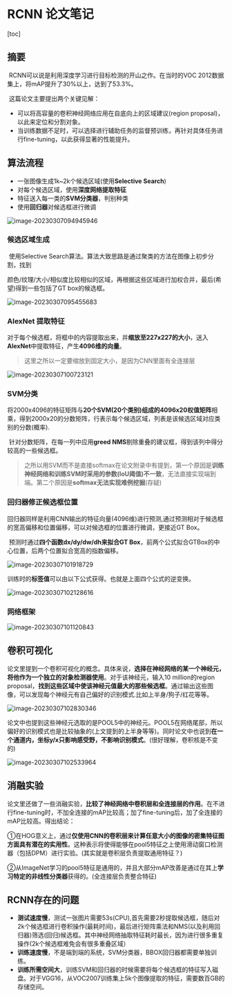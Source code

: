 # RCNN 论文笔记

[toc]

## 摘要

​	RCNN可以说是利用深度学习进行目标检测的开山之作。在当时的VOC 2012数据集上，将mAP提升了30%以上，达到了53.3%。

​	这篇论文主要提出两个关键见解：

- 可以将高容量的卷积神经网络应用在自底向上的区域建议(region proposal)，以此来定位和分割对象。
- 当训练数据不足时，可以选择进行辅助任务的监督预训练，再针对具体任务进行fine-tuning，以此获得显著的性能提升。

## 算法流程

- 一张图像生成1k~2k个候选区域(使用**Selective Search**)
- 对每个候选区域，使用**深度网络提取特征**
- 特征送入每一类的**SVM分类器**，判别种类
- 使用**回归器**对候选框进行微调

![image-20230307094945946](C:\Users\Axuanz\AppData\Roaming\Typora\typora-user-images\image-20230307094945946.png)

### 候选区域生成

​	使用Selective Search算法。算法大致思路是通过聚类的方法在图像上初步分割，找到

颜色/纹理/大小/相似度比较相似的区域，再根据这些区域进行加权合并，最后(希望)得到一些包括了GT box的候选框。

![image-20230307095455683](C:\Users\Axuanz\AppData\Roaming\Typora\typora-user-images\image-20230307095455683.png)

### AlexNet 提取特征

​	对于每个候选框，将框中的内容提取出来，并**缩放至227x227的大小**，送入**AlexNet**中提取特征，产生**4096维的向量**。

> 这里之所以一定要缩放到固定大小，是因为CNN里面有全连接层

![image-20230307100723121](C:\Users\Axuanz\AppData\Roaming\Typora\typora-user-images\image-20230307100723121.png)

### SVM分类

​	将2000x4096的特征矩阵与**20个SVM(20个类别)组成的4096x20权值矩阵**相乘，得到2000x20的分数矩阵，行表示每个候选区域，列表是该候选区域对应类别的分数(概率).

​	针对分数矩阵，在每一列中应用**greed NMS**剔除重叠的建议框，得到该列中得分较高的一些候选框。

> 之所以用SVM而不是直接softmax在论文附录中有提到，第一个原因是**训练神经网络和训练SVM时采用的参数(IoU阈值)不一致**，无法直接实现端到端。第二个原因是**softmax无法实现难例挖掘**(存疑)

### 回归器修正候选框位置

​	回归器同样是利用CNN输出的特征向量(4096维)进行预测,通过预测相对于候选框的宽高偏移和位置偏移，可以对候选框的位置进行微调，更接近GT Box。

​	预测时通过**四个函数dx/dy/dw/dh来拟合GT Box**，前两个公式拟合GTBox的中心位置，后两个位置拟合宽高的指数偏移。

![image-20230307101918729](C:\Users\Axuanz\AppData\Roaming\Typora\typora-user-images\image-20230307101918729.png)

​	训练时的**标签值**可以由以下公式获得。也就是上面四个公式的逆变换。

![image-20230307102128616](C:\Users\Axuanz\AppData\Roaming\Typora\typora-user-images\image-20230307102128616.png)

### 网络框架

![image-20230307101120843](C:\Users\Axuanz\AppData\Roaming\Typora\typora-user-images\image-20230307101120843.png)

## 卷积可视化

​	论文里提到一个卷积可视化的概念。具体来说，**选择在神经网络的某一个神经元，将他作为一个独立的对象检测器使用**。对于该神经元，输入10 million的region proposal，**找到这些区域中使该神经元值最大的那些候选框**。通过输出这些图像，可以发现每个神经元有自己偏好的识别模式.比如上半身/狗子/红花等等。

![image-20230307102830346](C:\Users\Axuanz\AppData\Roaming\Typora\typora-user-images\image-20230307102830346.png)

​	论文中也提到这些神经元选取的是POOL5中的神经元。POOL5在网络尾部，所以偏好的识别模式也是比较抽象的(上文提到的上半身等等)。同时论文中也说到**在一个通道内，坐标y/x只影响感受野，不影响识别模式**。(很好理解，卷积核是不变的)

![image-20230307102533964](C:\Users\Axuanz\AppData\Roaming\Typora\typora-user-images\image-20230307102533964.png)

## 消融实验

​	论文里还做了一些消融实验，**比较了神经网络中卷积层和全连接层的作用**。在不进行fine-tuning时，不加全连接的mAP比较高；加了fine-tuning后，加了全连接的mAP比较高。得出结论：

①在HOG意义上，通过**仅使用CNN的卷积层来计算任意大小的图像的密集特征图方面具有潜在的实用性**。这种表示将使得能够在pool5特征之上使用滑动窗口检测器（包括DPM）进行实验。(其实就是卷积层负责提取通用特征？)

②从ImageNet学习的pool5特征是通用的，并且大部分mAP改善是通过在其上**学习特定的非线性分类器**获得的。(全连接层负责整合特征)

## RCNN存在的问题

- **测试速度慢**，测试一张图片需要53s(CPU),首先需要2秒提取候选框，随后对2k个候选框进行卷积操作(最耗时间)，最后进行矩阵乘法和NMS(以及利用回归器)筛选(回归)候选框。其中神经网络抽取特征耗时最长，因为进行很多重复操作(2k个候选框难免会有很多重叠区域）
- **训练速度慢**，不是端到端的系统，SVM分类器，BBOX回归器都需要单独训练。
- **训练所需空间大**，训练SVM和回归器的时候需要将每个候选框的特征写入磁盘。对于VGG16，从VOC2007训练集上5k个图像提取的特征，需要数百GB的存储空间。